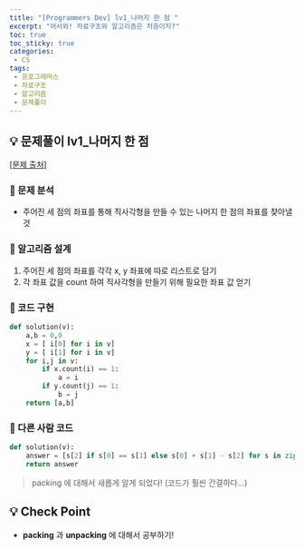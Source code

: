 ```yaml
---
title: "[Programmers Dev] lv1_나머지 한 점 "
excerpt: "어서와! 자료구조와 알고리즘은 처음이지?"
toc: true
toc_sticky: true
categories:
 - CS
tags:
 - 프로그래머스
 - 자료구조
 - 알고리즘
 - 문제풀이
---
```


## &#128161; 문제풀이 lv1_나머지 한 점

[[문제 출처]](https://school.programmers.co.kr/courses/11947/lessons/76959)

### &#128204; 문제 분석

- 주어진 세 점의 좌표를 통해 직사각형을 만들 수 있는 나머지 한 점의 좌표를 찾아낼 것

### &#128204; 알고리즘 설계

1. 주어진 세 점의 좌표를 각각 x, y 좌표에 따로 리스트로 담기
2. 각 좌표 값을 count 하여 직사각형을 만들기 위해 필요한 좌표 값 얻기



### &#128204; 코드 구현

```python
def solution(v):
    a,b = 0,0
    x = [ i[0] for i in v]
    y = [ i[1] for i in v]
    for i,j in v:
        if x.count(i) == 1:
            a = i
        if y.count(j) == 1:
            b = j
    return [a,b]
```



### &#128204; 다른 사람 코드

```python
def solution(v):
	answer = [s[2] if s[0] == s[1] else s[0] + s[1] - s[2] for s in zip(*v)]
    return answer
```

> packing 에 대해서 새롭게 알게 되었다!  (코드가 훨씬 간결하다...)

## &#128161; Check Point

- **packing** 과 **unpacking** 에 대해서 공부하기!